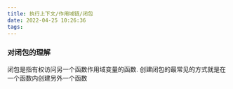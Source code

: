 ```yaml
---
title: 执行上下文/作用域链/闭包
date: 2022-04-25 10:26:36
tags:
---
```



### 对闭包的理解

闭包是指有权访问另一个函数作用域变量的函数. 创建闭包的最常见的方式就是在一个函数内创建另外一个函数